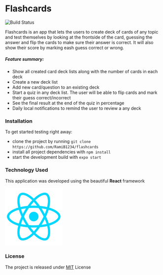 # Flashcards

![Build Status](https://travis-ci.org/joemccann/dillinger.svg?branch=master)

Flashcards is an app that lets the users to create deck of cards of any topic and test themselves by looking at the frontside of the card, guessing the answer and flip the cards to make sure their answer is correct. It will also show their score by marking eash guess correct or wrong.

##### Feature summary:
  - Show all created card deck lists along with the number of cards in each deck
  - Create a new deck list
  - Add new card/question to an existing deck
  - Start a quiz in any deck list. The user will be able to flip cards and mark their guess correct/incorrect
  - See the final result at the end of the quiz in percentage
  - Daily local notifications to remind the user to review a any deck 

### Installation
To get started testing right away:

* clone the project by running `git clone https://github.com/RamiB1234/flashcards`
* install all project dependencies with `npm install`
* start the development build with `expo start`

### Technology Used
This application was developed using the beautiful **React** framework

![React Logo](/images/react.png)

### License
The project is released under [MIT](https://github.com/RamiB1234/would-you-rather/blob/master/LICENSE) License

